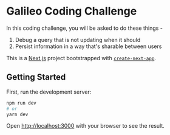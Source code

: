 # Galileo Coding Challenge

In this coding challenge, you will be asked to do these things -

1. Debug a query that is not updating when it should
2. Persist information in a way that's sharable between users

This is a [Next.js](https://nextjs.org/) project bootstrapped with [`create-next-app`](https://github.com/vercel/next.js/tree/canary/packages/create-next-app).

## Getting Started

First, run the development server:

```bash
npm run dev
# or
yarn dev
```

Open [http://localhost:3000](http://localhost:3000) with your browser to see the result.
